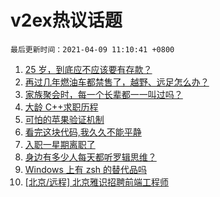 # v2ex热议话题

`最后更新时间：2021-04-09 11:10:41 +0800`

1. [25 岁，到底应不应该要有存款？](https://www.v2ex.com/t/769087)
1. [再过几年燃油车都禁售了，越野、远足怎么办？](https://www.v2ex.com/t/769103)
1. [家族聚会时，每一个长辈都一一叫过吗？](https://www.v2ex.com/t/769013)
1. [大龄 C++求职历程](https://www.v2ex.com/t/769036)
1. [可怕的苹果验证机制](https://www.v2ex.com/t/769272)
1. [看完这块代码,我久久不能平静](https://www.v2ex.com/t/769094)
1. [入职一星期离职了](https://www.v2ex.com/t/769053)
1. [身边有多少人每天都听罗辑思维？](https://www.v2ex.com/t/769271)
1. [Windows 上有 zsh 的替代品吗](https://www.v2ex.com/t/769061)
1. [[北京/远程] 北京雅识招聘前端工程师](https://www.v2ex.com/t/769052)

